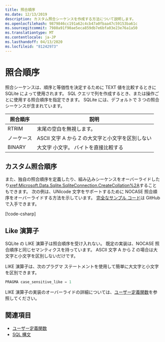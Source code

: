 ```yaml
---
title: 照合順序
ms.date: 12/13/2019
description: カスタム照合シーケンスを作成する方法について説明します。
ms.openlocfilehash: 9879846cc191a62c4cb47a0fbaa47c59153ba61c
ms.sourcegitcommit: 7980a91f90ae5eca859db7e6bfa03e23e76a1a50
ms.translationtype: MT
ms.contentlocale: ja-JP
ms.lasthandoff: 04/13/2020
ms.locfileid: "81242973"
---
```

# <a name="collation"></a>照合順序

照合シーケンスは、順序と等価性を決定するために TEXT 値を比較するときに SQLite によって使用されます。 SQL クエリで列を作成するとき、または操作ごとに使用する照合順序を指定できます。 SQLite には、デフォルトで 3 つの照合シーケンスが含まれています。

| 照合順序 | 説明                               |
| --------- | ----------------------------------------- |
| RTRIM     | 末尾の空白を無視します。               |
| ノーケース    | ASCII 文字 A から Z の大文字と小文字を区別しない |
| BINARY    | 大文字 小文字。 バイトを直接比較する   |

## <a name="custom-collation"></a>カスタム照合順序

また、独自の照合順序を定義したり、組み込みシーケンスをオーバーライドしたり<xref:Microsoft.Data.Sqlite.SqliteConnection.CreateCollation%2A>することもできます。 次の例は、UNIcode 文字をサポートするために NOCASE 照合順序をオーバーライドする方法を示しています。 [完全なサンプル コード](https://github.com/dotnet/docs/blob/master/samples/snippets/standard/data/sqlite/CollationSample/Program.cs)は GitHub で入手できます。

[!code-csharp[](../../../../samples/snippets/standard/data/sqlite/CollationSample/Program.cs?name=snippet_Collation)]

## <a name="like-operator"></a>Like 演算子

SQLite の LIKE 演算子は照合順序を受け入れない。 既定の実装は、NOCASE 照合順序と同じセマンティクスを持っています。 ASCII 文字 A から Z の場合は大文字と小文字を区別しないだけです。

LIKE 演算子は、次のプラグマ ステートメントを使用して簡単に大文字と小文字を区別できます。

```sql
PRAGMA case_sensitive_like = 1
```

LIKE 演算子の実装のオーバーライドの詳細については、[ユーザー定義関数](user-defined-functions.md)を参照してください。

## <a name="see-also"></a>関連項目

* [ユーザー定義関数](user-defined-functions.md)
* [SQL 構文](https://www.sqlite.org/lang.html)
